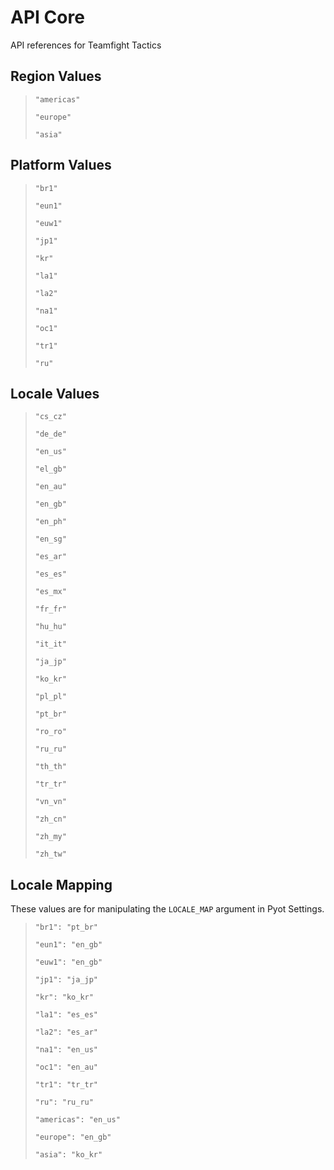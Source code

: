 # API Core

API references for Teamfight Tactics

## Region Values
> `"americas"`
>
> `"europe"`
>
> `"asia"`

## Platform Values
> `"br1"`
>
> `"eun1"`
>
> `"euw1"`
>
> `"jp1"`
>
> `"kr"`
>
> `"la1"`
>
> `"la2"`
>
> `"na1"`
>
> `"oc1"`
>
> `"tr1"`
>
> `"ru"`

## Locale Values
> `"cs_cz"`
>
> `"de_de"`
>
> `"en_us"`
>
> `"el_gb"`
>
> `"en_au"`
>
> `"en_gb"`
>
> `"en_ph"`
>
> `"en_sg"`
>
> `"es_ar"`
>
> `"es_es"`
>
> `"es_mx"`
>
> `"fr_fr"`
>
> `"hu_hu"`
>
> `"it_it"`
>
> `"ja_jp"`
>
> `"ko_kr"`
>
> `"pl_pl"`
>
> `"pt_br"`
>
> `"ro_ro"`
> 
> `"ru_ru"`
>
> `"th_th"`
>
> `"tr_tr"`
>
> `"vn_vn"`
>
> `"zh_cn"`
>
> `"zh_my"`
>
> `"zh_tw"`
>

## Locale Mapping
These values are for manipulating the `LOCALE_MAP` argument in Pyot Settings.
> `"br1": "pt_br"`
>
> `"eun1": "en_gb"`
>
> `"euw1": "en_gb"`
>
> `"jp1": "ja_jp"`
>
> `"kr": "ko_kr"`
>
> `"la1": "es_es"`
>
> `"la2": "es_ar"`
>
> `"na1": "en_us"`
>
> `"oc1": "en_au"`
>
> `"tr1": "tr_tr"`
>
> `"ru": "ru_ru"`
>
> `"americas": "en_us"`
>
> `"europe": "en_gb"`
>
> `"asia": "ko_kr"`
